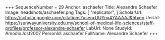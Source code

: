 +++
SequenceNumber =  29
Anchor: aschaefer
Title: Alexandre Schaefer
Image: headshots/aschaefer.png
Tags: [ "replicator", ]
ScholarUrl: https://scholar.google.com/citations?user=UUYnx4YAAAAJ&hl=en
UniUrl: https://sunwayuniversity.edu.my/school-of-medical-life-sciences/staff-profiles/professor-alexandre-schaefer
LabUrl: None
StudyId: AmodioJost2007 
PersonId: aschaefer
FullName: Alexandre Schaefer
+++